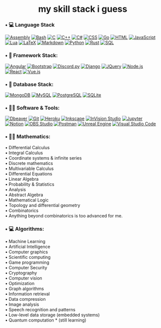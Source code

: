 <!--- Header -->
<div align="center">
  <h1> my skill stack i guess</h1>
</div>

### • 💻 Language Stack
<p>
    <a href="https://github.com/search?q=assembly">
      <img alt="Assembly" src="https://img.shields.io/badge/Assembly-121011.svg?logo=electron&logoColor=white"></a>
    <a href="https://github.com/search?q=bash">
      <img alt="Bash" src="https://img.shields.io/badge/Bash-121011.svg?logo=gnu-bash&logoColor=white"></a>
    <a href="https://github.com/search?q=c">
      <img alt="C" src="https://custom-icon-badges.demolab.com/badge/C-03599C.svg?logo=c-in-hexagon&logoColor=white"></a>
    <a href="https://github.com/search?q=cpp">
      <img alt="C++" src="https://custom-icon-badges.demolab.com/badge/C++-9C033A.svg?logo=cpp2&logoColor=white"></a>
    <a href="https://github.com/search?q=cs">
      <img alt="C#" src="https://custom-icon-badges.demolab.com/badge/C﹟-682876.svg?logo=cs2&logoColor=white"></a>
    <a href="https://github.com/search?q=css">
      <img alt="CSS" src="https://img.shields.io/badge/CSS-1572B6.svg?logo=css3&logoColor=white"></a>
    <a href="https://github.com/search?q=go">
      <img alt="Go" src="https://custom-icon-badges.demolab.com/badge/Go-000000.svg?logo=go"></a>
    <a href="https://github.com/search?q=go">
      <img alt="HTML" src="https://img.shields.io/badge/HTML-E34F26.svg?logo=html5&logoColor=white"></a>
    <a href="https://github.com/search?q=lua">
      <img alt="JavaScript" src="https://img.shields.io/badge/JavaScript-F7DF1E.svg?logo=javascript&logoColor=black"></a>
    <a href="https://github.com/search?q=latex">
      <img alt="Lua" src="https://img.shields.io/badge/Lua-00007D.svg?logo=lua&logoColor=white"></a>
    <a href="https://github.com/search?q=javascript">
      <img alt="LaTeX" src="https://img.shields.io/badge/LaTeX-008080.svg?logo=LaTeX&logoColor=white"></a>
    <a href="https://github.com/search?q=markdown">
      <img alt="Markdown" src="https://img.shields.io/badge/Markdown-000000.svg?logo=markdown&logoColor=white"></a>
    <a href="https://github.com/search?q=python">
      <img alt="Python" src="https://img.shields.io/badge/Python-14354C.svg?logo=python&logoColor=white"></a>
    <a href="https://github.com/search?q=sql">
      <img alt="Rust" src="https://img.shields.io/badge/Rust-f25c04.svg?logo=rust&logoColor=white"></a>
    <a href="https://github.com/search?q=rust">
      <img alt="SQL" src="https://custom-icon-badges.demolab.com/badge/SQL-025E8C.svg?logo=database&logoColor=white"></a>
</p>

### • 🧰 Framework Stack:
<p>
  <a href="https://github.com/search?q=angular">
    <img alt="Angular" src="https://custom-icon-badges.demolab.com/badge/Angular-0d1620.svg?logo=angular"></a>
  <a href="https://github.com/search?q=bootstrap">
    <img alt="Bootstrap" src="https://custom-icon-badges.demolab.com/badge/Bootstrap-0d1620.svg?logo=bootstrap"></a>
  <a href="https://github.com/search?q=discord.py">
    <img alt="Discord.py" src="https://custom-icon-badges.demolab.com/badge/Discord.py-0d1620.svg?logo=dpy"></a>
  <a href="https://github.com/search?q=django">
    <img alt="Django" src="https://custom-icon-badges.demolab.com/badge/Django-0d1620.svg?logo=django"></a>
  <a href="https://github.com/search?q=jquery">
    <img alt="JQuery" src="https://custom-icon-badges.demolab.com/badge/JQuery-0d1620.svg?logo=jquery"></a>
  <a href="https://github.com/search?q=node.js">
    <img alt="Node.js" src="https://custom-icon-badges.demolab.com/badge/Node.js-0d1620.svg?logo=node.js"></a>
  <a href="React"><img alt="React" src="https://img.shields.io/badge/-React-171515?logo=React&logoColor=navyblue"/></a>
  <a href="Vue"><img alt="Vue.js" src="https://img.shields.io/badge/-Vue.js-42B883?logo=Vue.js&logoColor=white"/></a>
</p>

### • 💾 Database Stack:
<p>
     <a href="#"><img alt="MongoDB" src ="https://img.shields.io/badge/MongoDB-4ea94b.svg?logo=mongodb&logoColor=white"></a>
     <a href="#"><img alt="MySQL" src="https://img.shields.io/badge/MySQL-00f.svg?logo=mysql&logoColor=white"></a>
     <a href="#"><img alt="PostgreSQL" src ="https://img.shields.io/badge/PostgreSQL-316192.svg?logo=postgresql&logoColor=white"></a>
     <a href="#"><img alt="SQLite" src ="https://img.shields.io/badge/SQLite-3fa2dc.svg?logo=sqlite&logoColor=white"></a>
</p>

### • 👩‍💻 Software & Tools:
<p>
    <a href="#"><img alt="Dbeaver" src="https://custom-icon-badges.demolab.com/badge/-Dbeaver-372923?logo=dbeaver-mono&logoColor=white"></a>
    <a href="#"><img alt="Git" src="https://img.shields.io/badge/Git-F05033.svg?logo=git&logoColor=white"></a>
    <a href="#"><img alt="Heroku" src="https://img.shields.io/badge/Heroku-430098.svg?logo=heroku&logoColor=white"></a>
    <a href="#"><img alt="Inkscape" src="https://img.shields.io/badge/Inkscape-000000?logo=Inkscape&logoColor=white"></a>
    <a href="#"><img alt="InVision Studio" src="https://img.shields.io/badge/-InVision Studio-FF4785?logo=invision&logoColor=white"/></a>
    <a href="#"><img alt="Jupyter" src="https://img.shields.io/badge/Jupyter-F37626.svg?logo=Jupyter&logoColor=white"></a>
    <a href="#"><img alt="Notion" src="https://img.shields.io/badge/Notion-010101.svg?logo=notion&logoColor=white"></a>
    <a href="#"><img alt="OBS Studio" src="https://img.shields.io/badge/-OBS-302E31?logo=obs-studio&logoColor=white"></a>
    <a href="#"><img alt="Postman" src="https://img.shields.io/badge/Postman-FF6C37?logo=postman&logoColor=white"></a>
    <a href="#"><img alt="Unreal Engine" src="https://img.shields.io/badge/-Unreal Engine-121011?logo=unrealengine&logoColor=white"></a>
    <a href="#"><img alt="Visual Studio Code" src="https://img.shields.io/badge/Visual%20Studio%20Code-0078d7.svg?logo=visual-studio-code&logoColor=white"></a>
</p>

### • 👨‍🔬 Mathematics:
<p>
    • Differential Calculus  <br>
    • Integral Calculus  <br>
    • Coordinate systems & infinite series  <br>
    • Discrete mathematics  <br>
    • Multivariable Calculus  <br>
    • Differential Equations  <br>
    • Linear Algebra  <br>
    • Probability & Statistics  <br>
    • Analysis  <br>
    • Abstract Algebra  <br>
    • Mathematical Logic  <br>
    • Topology and differential geometry  <br>
    • Combinatorics  <br>
    • Anything beyond combinatorics is too advanced for me.  <br>
</p>

### • 💻 Algorithms:
<p>
    • Machine Learning  <br>
    • Artificial Intelligence  <br>
    • Computer graphics  <br>
    • Scientific computing  <br>
    • Game programming  <br>
    • Computer Security  <br>
    • Cryptography  <br>
    • Computer vision  <br>
    • Optimization  <br>
    • Graph algorithms  <br>
    • Information retrieval  <br>
    • Data compression  <br>
    • Image analysis  <br>
    • Speech recognition and patterns  <br>
    • Low-level data storage (embedded systems)  <br>
    • Quantum computation * (still learning)   <br>
</p>

